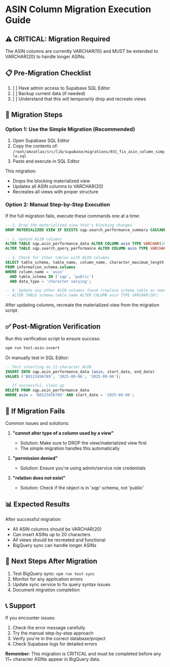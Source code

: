 # ASIN Column Migration Execution Guide

## ⚠️ CRITICAL: Migration Required

The ASIN columns are currently VARCHAR(10) and MUST be extended to VARCHAR(20) to handle longer ASINs.

## 📋 Pre-Migration Checklist

1. [ ] Have admin access to Supabase SQL Editor
2. [ ] Backup current data (if needed)
3. [ ] Understand that this will temporarily drop and recreate views

## 🚀 Migration Steps

### Option 1: Use the Simple Migration (Recommended)

1. Open Supabase SQL Editor
2. Copy the contents of: `/root/amzatlas/src/lib/supabase/migrations/031_fix_asin_column_simple.sql`
3. Paste and execute in SQL Editor

This migration:
- Drops the blocking materialized view
- Updates all ASIN columns to VARCHAR(20)
- Recreates all views with proper structure

### Option 2: Manual Step-by-Step Execution

If the full migration fails, execute these commands one at a time:

```sql
-- 1. Drop the materialized view that's blocking changes
DROP MATERIALIZED VIEW IF EXISTS sqp.search_performance_summary CASCADE;

-- 2. Update ASIN columns
ALTER TABLE sqp.asin_performance_data ALTER COLUMN asin TYPE VARCHAR(20);
ALTER TABLE sqp.search_query_performance ALTER COLUMN asin TYPE VARCHAR(20);

-- 3. Check for other tables with ASIN columns
SELECT table_schema, table_name, column_name, character_maximum_length
FROM information_schema.columns
WHERE column_name = 'asin'
  AND table_schema IN ('sqp', 'public')
  AND data_type = 'character varying';

-- 4. Update any other ASIN columns found (replace schema.table as needed)
-- ALTER TABLE schema.table_name ALTER COLUMN asin TYPE VARCHAR(20);
```

After updating columns, recreate the materialized view from the migration script.

## ✅ Post-Migration Verification

Run this verification script to ensure success:

```bash
npm run test-asin-insert
```

Or manually test in SQL Editor:

```sql
-- Test inserting an 11-character ASIN
INSERT INTO sqp.asin_performance_data (asin, start_date, end_date)
VALUES ('B0123456789', '2025-09-06', '2025-09-06');

-- If successful, clean up
DELETE FROM sqp.asin_performance_data 
WHERE asin = 'B0123456789' AND start_date = '2025-09-06';
```

## 🚨 If Migration Fails

Common issues and solutions:

1. **"cannot alter type of a column used by a view"**
   - Solution: Make sure to DROP the view/materialized view first
   - The simple migration handles this automatically

2. **"permission denied"**
   - Solution: Ensure you're using admin/service role credentials

3. **"relation does not exist"**
   - Solution: Check if the object is in 'sqp' schema, not 'public'

## 📊 Expected Results

After successful migration:
- All ASIN columns should be VARCHAR(20)
- Can insert ASINs up to 20 characters
- All views should be recreated and functional
- BigQuery sync can handle longer ASINs

## 🔧 Next Steps After Migration

1. Test BigQuery sync: `npm run test-sync`
2. Monitor for any application errors
3. Update sync service to fix query syntax issues
4. Document migration completion

## 📞 Support

If you encounter issues:
1. Check the error message carefully
2. Try the manual step-by-step approach
3. Verify you're in the correct database/project
4. Check Supabase logs for detailed errors

**Remember**: This migration is CRITICAL and must be completed before any 11+ character ASINs appear in BigQuery data.